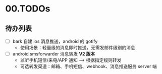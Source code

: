 # 00.TODOs

## 待办列表

- [ ] bark 自建 ios 消息推送，android 的 gotify
  - 使用场景：轻量级的消息即时推送，无需发邮件级别的消息
- [ ] android smsforwarder 消息转发 **V2 版本**
  - 监听手机短信/来电/APP 通知 --> 根据指定规则转发
  - 可选转发渠道：邮箱、手机短信、webhook、消息推送服务 server 端
